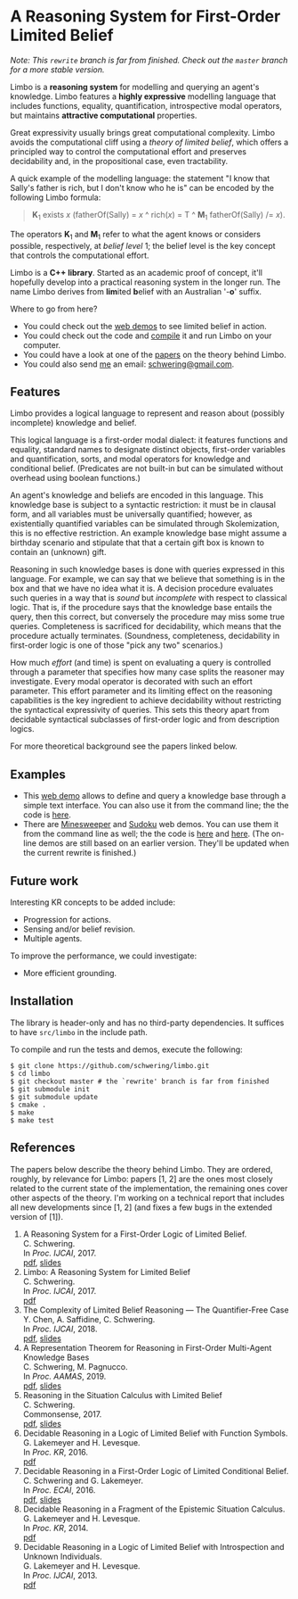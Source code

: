 # A Reasoning System for First-Order Limited Belief

_Note: This `rewrite` branch is far from finished. Check out the `master` branch for a more stable version._

Limbo is a **reasoning system** for modelling and querying an agent's
knowledge. Limbo features a **highly expressive** modelling language
that includes functions, equality, quantification, introspective modal
operators, but  maintains **attractive computational** properties.

Great expressivity usually brings great computational complexity. Limbo
avoids the computational cliff using a *theory of limited belief*,
which offers a principled way to control the computational effort and
preserves decidability and, in the propositional case, even
tractability.

A quick example of the modelling language: the statement "I know that
Sally's father is rich, but I don't know who he is" can be encoded
by the following Limbo formula:

> **K**<sub>1</sub> exists *x* (fatherOf(Sally) = *x* ^ rich(*x*) = T ^ **M**<sub>1</sub> fatherOf(Sally) /= *x*).

The operators **K**<sub>1</sub> and **M**<sub>1</sub> refer to what
the agent knows or considers possible, respectively, at *belief level*
1; the belief level is the key concept that controls the computational
effort.

Limbo is a **C++ library**. Started as an academic proof of concept,
it'll hopefully develop into a practical reasoning system in the longer
run. The name Limbo derives from **lim**ited **b**elief with an
Australian '-**o**' suffix.

Where to go from here?

* You could check out the [web
  demos](http://www.cse.unsw.edu.au/~cschwering/limbo/) to see limited
  belief in action.
* You could check out the code and [compile](#installation) it and run
  Limbo on your computer.
* You could have a look at one of the [papers](#references) on the
  theory behind Limbo.
* You could also send [me](https://schwering.github.io/) an email:
  schwering@gmail.com.

## Features

Limbo provides a logical language to represent and reason about (possibly
incomplete) knowledge and belief.

This logical language is a first-order modal dialect: it features functions and
equality, standard names to designate distinct objects, first-order variables
and quantification, sorts, and modal operators for knowledge and conditional
belief. (Predicates are not built-in but can be simulated without overhead
using boolean functions.)

An agent's knowledge and beliefs are encoded in this language. This knowledge
base is subject to a syntactic restriction: it must be in clausal form, and all
variables must be universally quantified; however, as existentially quantified
variables can be simulated through Skolemization, this is no effective
restriction. An example knowledge base might assume a birthday scenario and
stipulate that that a certain gift box is known to contain an (unknown) gift.

Reasoning in such knowledge bases is done with queries expressed in this
language. For example, we can say that we believe that something is in the box
and that we have no idea what it is. A decision procedure evaluates such
queries in a way that is *sound* but *incomplete* with respect to classical
logic. That is, if the procedure says that the knowledge base entails the
query, then this correct, but conversely the procedure may miss some true
queries. Completeness is sacrificed for decidability, which means that the
procedure actually terminates. (Soundness, completeness, decidability in
first-order logic is one of those "pick any two" scenarios.)

How much *effort* (and time) is spent on evaluating a query is controlled
through a parameter that specifies how many case splits the reasoner may
investigate. Every modal operator is decorated with such an effort parameter.
This effort parameter and its limiting effect on the reasoning capabilities is
the key ingredient to achieve decidability without restricting the syntactical
expressivity of queries. This sets this theory apart from decidable syntactical
subclasses of first-order logic and from description logics.

For more theoretical background see the papers linked below.

## Examples

* This [web demo](http://www.cse.unsw.edu.au/~cschwering/limbo/tui/) allows to
  define and query a knowledge base through a simple text interface.
  You can also use it from the command line; the the code is
  [here](examples/tui/).
* There are
  [Minesweeper](http://www.cse.unsw.edu.au/~cschwering/limbo/minesweeper/) and
  [Sudoku](http://www.cse.unsw.edu.au/~cschwering/limbo/sudoku/) web demos. You
  can use them it from the command line as well; the the code is
  [here](examples/minesweeper/) and [here](examples/sudoku/).
  (The on-line demos are still based on an earlier version. They'll be updated
  when the current rewrite is finished.)

## Future work

Interesting KR concepts to be added include:

* Progression for actions.
* Sensing and/or belief revision.
* Multiple agents.

To improve the performance, we could investigate:

* More efficient grounding.

## Installation

The library is header-only and has no third-party dependencies. It suffices to
have `src/limbo` in the include path.

To compile and run the tests and demos, execute the following:

```shell
$ git clone https://github.com/schwering/limbo.git
$ cd limbo
$ git checkout master # the `rewrite' branch is far from finished
$ git submodule init
$ git submodule update
$ cmake .
$ make
$ make test
```

## References

The papers below describe the theory behind Limbo.
They are ordered, roughly, by relevance for Limbo: papers [1, 2] are the ones most closely related to the current state of the implementation, the remaining ones cover other aspects of the theory.
I'm working on a technical report that includes all new developments since [1, 2] (and fixes a few bugs in the extended version of [1]).

1. A Reasoning System for a First-Order Logic of Limited Belief. <br>
   C. Schwering. <br>
   In *Proc. IJCAI*, 2017. <br>
   [pdf](https://schwering.github.io/ijcai-2017.pdf),
   [slides](https://schwering.github.io/ijcai-2017-slides.pdf)
2. Limbo: A Reasoning System for Limited Belief <br>
   C. Schwering. <br>
   In *Proc. IJCAI*, 2017. <br>
   [pdf](https://schwering.github.io/ijcai-2017-demo.pdf)
3. The Complexity of Limited Belief Reasoning — The Quantifier-Free Case <br>
   Y. Chen, A. Saffidine, C. Schwering. <br>
   In *Proc. IJCAI*, 2018. <br>
   [pdf](https://schwering.github.io/ijcai-2018.pdf),
   [slides](https://schwering.github.io/ijcai-2018-slides.pdf)
4. A Representation Theorem for Reasoning in First-Order Multi-Agent Knowledge Bases <br>
   C. Schwering, M. Pagnucco. <br>
   In *Proc. AAMAS*, 2019. <br>
   [pdf](https://schwering.github.io/aamas-2019.pdf),
   [slides](https://schwering.github.io/aamas-2019-slides.pdf)
5. Reasoning in the Situation Calculus with Limited Belief <br>
   C. Schwering. <br>
   Commonsense, 2017. <br>
   [pdf](https://schwering.github.io/commonsense-2017a.pdf),
   [slides](https://schwering.github.io/commonsense-2017a-slides.pdf)
6. Decidable Reasoning in a Logic of Limited Belief with Function Symbols. <br>
   G. Lakemeyer and H. Levesque. <br>
   In *Proc. KR*, 2016. <br>
   [pdf](https://kbsg.rwth-aachen.de/sites/kbsg/files/LakemeyerLevesque2016.pdf)
7. Decidable Reasoning in a First-Order Logic of Limited Conditional Belief. <br>
   C. Schwering and G. Lakemeyer. <br>
   In *Proc. ECAI*, 2016. <br>
   [pdf](https://schwering.github.io/ecai-2016.pdf),
   [slides](https://schwering.github.io/ecai-2016-slides.pdf)
8. Decidable Reasoning in a Fragment of the Epistemic Situation Calculus. <br>
   G. Lakemeyer and H. Levesque. <br>
   In *Proc. KR*, 2014. <br>
   [pdf](https://pdfs.semanticscholar.org/8ac9/a2955895cd391ec2b62d8210ee8206979f4a.pdf)
9. Decidable Reasoning in a Logic of Limited Belief with Introspection and Unknown Individuals. <br>
   G. Lakemeyer and H. Levesque. <br>
   In *Proc. IJCAI*, 2013. <br>
   [pdf](https://pdfs.semanticscholar.org/387c/951016c68aaf8ce36bb87e5ea4d1ef42405d.pdf)

